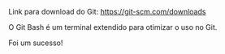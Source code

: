 Link para download do Git: https://git-scm.com/downloads

O Git Bash é um terminal extendido para otimizar o uso no Git.

Foi um sucesso!